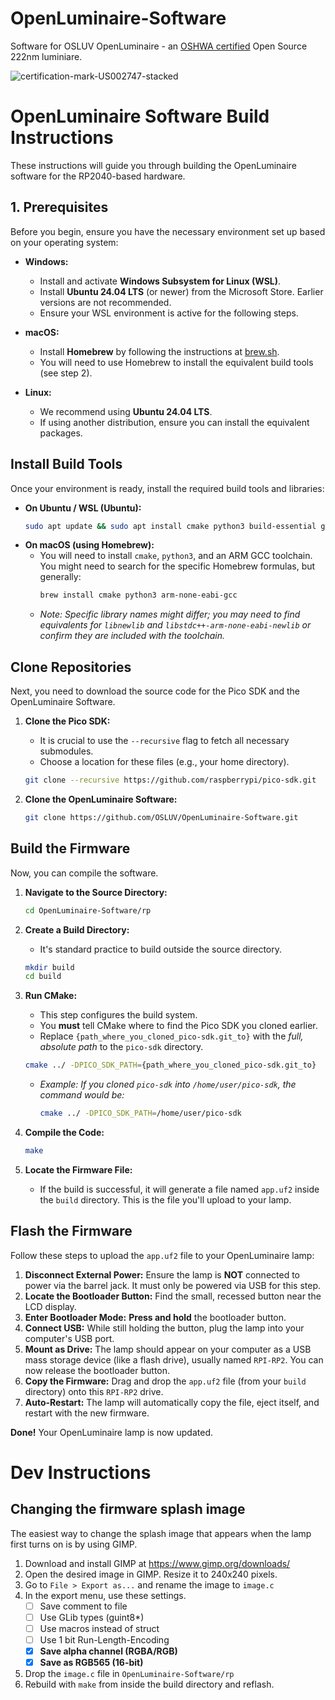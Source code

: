 # OpenLuminaire-Software
Software for OSLUV OpenLuminaire - an [OSHWA certified](https://certification.oshwa.org/us002747.html) Open Source 222nm luminiare.

![certification-mark-US002747-stacked](https://github.com/user-attachments/assets/749f9e49-821d-415f-969e-e3ed7226dc48)


# OpenLuminaire Software Build Instructions

These instructions will guide you through building the OpenLuminaire software for the RP2040-based hardware.

## 1. Prerequisites

Before you begin, ensure you have the necessary environment set up based on your operating system:

* **Windows:**
    * Install and activate **Windows Subsystem for Linux (WSL)**.
    * Install **Ubuntu 24.04 LTS** (or newer) from the Microsoft Store. Earlier versions are not recommended.
    * Ensure your WSL environment is active for the following steps.

* **macOS:**
    * Install **Homebrew** by following the instructions at [brew.sh](https://brew.sh/).
    * You will need to use Homebrew to install the equivalent build tools (see step 2).

* **Linux:**
    * We recommend using **Ubuntu 24.04 LTS**.
    * If using another distribution, ensure you can install the equivalent packages.

## Install Build Tools

Once your environment is ready, install the required build tools and libraries:

* **On Ubuntu / WSL (Ubuntu):**
    ```bash
    sudo apt update && sudo apt install cmake python3 build-essential gcc-arm-none-eabi libnewlib-arm-none-eabi libstdc++-arm-none-eabi-newlib
    ```
* **On macOS (using Homebrew):**
    * You will need to install `cmake`, `python3`, and an ARM GCC toolchain. You might need to search for the specific Homebrew formulas, but generally:
        ```bash
        brew install cmake python3 arm-none-eabi-gcc
        ```
    * *Note: Specific library names might differ; you may need to find equivalents for `libnewlib` and `libstdc++-arm-none-eabi-newlib` or confirm they are included with the toolchain.*

## Clone Repositories

Next, you need to download the source code for the Pico SDK and the OpenLuminaire Software.

1.  **Clone the Pico SDK:**
    * It is crucial to use the `--recursive` flag to fetch all necessary submodules.
    * Choose a location for these files (e.g., your home directory).
    ```bash
    git clone --recursive https://github.com/raspberrypi/pico-sdk.git
    ```

2.  **Clone the OpenLuminaire Software:**
    ```bash
    git clone https://github.com/OSLUV/OpenLuminaire-Software.git
    ```

## Build the Firmware

Now, you can compile the software.

1.  **Navigate to the Source Directory:**
    ```bash
    cd OpenLuminaire-Software/rp
    ```

2.  **Create a Build Directory:**
    * It's standard practice to build outside the source directory.
    ```bash
    mkdir build
    cd build
    ```

3.  **Run CMake:**
    * This step configures the build system.
    * You **must** tell CMake where to find the Pico SDK you cloned earlier.
    * Replace `{path_where_you_cloned_pico-sdk.git_to}` with the *full, absolute path* to the `pico-sdk` directory.
    ```bash
    cmake ../ -DPICO_SDK_PATH={path_where_you_cloned_pico-sdk.git_to}
    ```
    * *Example: If you cloned `pico-sdk` into `/home/user/pico-sdk`, the command would be:*
        ```bash
        cmake ../ -DPICO_SDK_PATH=/home/user/pico-sdk
        ```

4.  **Compile the Code:**
    ```bash
    make
    ```

5.  **Locate the Firmware File:**
    * If the build is successful, it will generate a file named `app.uf2` inside the `build` directory. This is the file you'll upload to your lamp.

## Flash the Firmware

Follow these steps to upload the `app.uf2` file to your OpenLuminaire lamp:

1.  **Disconnect External Power:** Ensure the lamp is **NOT** connected to power via the barrel jack. It must only be powered via USB for this step.
2.  **Locate the Bootloader Button:** Find the small, recessed button near the LCD display.
3.  **Enter Bootloader Mode:** **Press and hold** the bootloader button.
4.  **Connect USB:** While still holding the button, plug the lamp into your computer's USB port.
5.  **Mount as Drive:** The lamp should appear on your computer as a USB mass storage device (like a flash drive), usually named `RPI-RP2`. You can now release the bootloader button.
6.  **Copy the Firmware:** Drag and drop the `app.uf2` file (from your `build` directory) onto this `RPI-RP2` drive.
7.  **Auto-Restart:** The lamp will automatically copy the file, eject itself, and restart with the new firmware.

**Done!** Your OpenLuminaire lamp is now updated.

# Dev Instructions

## Changing the firmware splash image

The easiest way to change the splash image that appears when the lamp first turns on is by using GIMP.

1. Download and install GIMP at https://www.gimp.org/downloads/
2. Open the desired image in GIMP. Resize it to 240x240 pixels. 
3. Go to `File > Export as...` and rename the image to `image.c`
4. In the export menu, use these settings.
    - [ ] Save comment to file
	- [ ] Use GLib types (guint8*)
	- [ ] Use macros instead of struct
	- [ ] Use 1 bit Run-Length-Encoding
	- [x] **Save alpha channel (RGBA/RGB)**
	- [x] **Save as RGB565 (16-bit)**
5. Drop the `image.c` file in `OpenLuminaire-Software/rp`
6. Rebuild with `make` from inside the build directory and reflash. 
